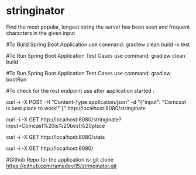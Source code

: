 # stringinator
Find the most popular, longest string the server has been seen and frequent characters in the given input

#To Build Spring Boot Application use command: gradlew clean build -x test

#To Run Spring Boot Application Test Cases use command: gradlew clean build

#To Run Spring Boot Application Test Cases use command: gradlew bootRun

#To check for the rest endpoint use after application started :

curl -i -X POST -H "Content-Type:application/json" -d "{\"input\": \"Comcast is best place to work!\" }" http://localhost:8080/stringinate

curl -i -X GET http://localhost:8080/stringinate?input=Comcast%20is%20best%20place

curl -i -X GET http://localhost:8080/stats

curl -i -X GET http://localhost:8080/

#Github Repo for the application is: git clone https://github.com/ramadevi15/stringinator.git
